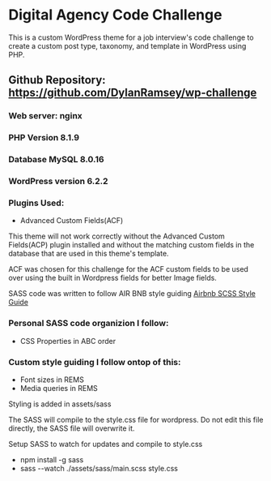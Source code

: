 # Digital Agency Code Challenge

This is a custom WordPress theme for a job interview's code challenge to create a custom post type, taxonomy, and template in WordPress using PHP.

## Github Repository: https://github.com/DylanRamsey/wp-challenge

### Web server: nginx
### PHP Version 8.1.9
### Database MySQL 8.0.16
### WordPress version 6.2.2
### Plugins Used:
- Advanced Custom Fields(ACF)

This theme will not work correctly without the Advanced Custom Fields(ACP) plugin installed and without the matching custom fields  in the database that are used in this theme's template.

ACF was chosen for this challenge for the ACF custom fields to be used over using the built in Wordpress fields for better Image fields.

SASS code was written to follow AIR BNB style guiding
[Airbnb SCSS Style Guide](https://github.com/airbnb/css) 

### Personal SASS code organizion I follow:
- CSS Properties in ABC order

### Custom style guiding I follow ontop of this:
- Font sizes in REMS
- Media queries in REMS

Styling is added in assets/sass

The SASS will compile to the style.css file for wordpress. Do not edit this file directly, the SASS file will overwrite it. 

Setup SASS to watch for updates and compile to style.css
- npm install -g sass
- sass --watch ./assets/sass/main.scss style.css 
